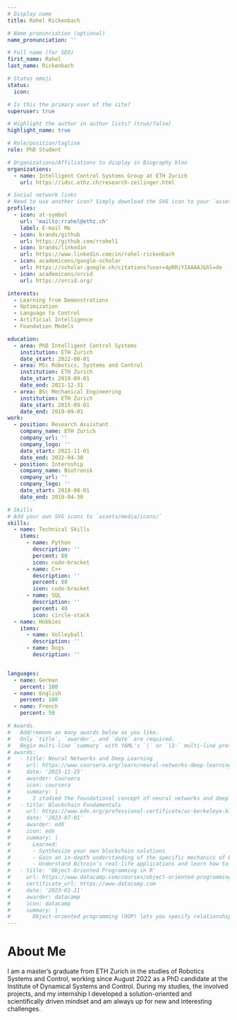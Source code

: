 ```yaml
---
# Display name
title: Rahel Rickenbach

# Name pronunciation (optional)
name_pronunciation: ''

# Full name (for SEO)
first_name: Rahel
last_name: Rickenbach

# Status emoji
status:
  icon: 

# Is this the primary user of the site?
superuser: true

# Highlight the author in author lists? (true/false)
highlight_name: true

# Role/position/tagline
role: PhD Student

# Organizations/Affiliations to display in Biography blox
organizations:
  - name: Intelligent Control Systems Group at ETH Zurich
    url: https://idsc.ethz.ch/research-zeilinger.html

# Social network links
# Need to use another icon? Simply download the SVG icon to your `assets/media/icons/` folder.
profiles:
  - icon: at-symbol
    url: 'mailto:rrahel@ethz.ch'
    label: E-mail Me
  - icon: brands/github
    url: https://github.com/rrahel1
  - icon: brands/linkedin
    url: https://www.linkedin.com/in/rahel-rickenbach
  - icon: academicons/google-scholar
    url: https://scholar.google.ch/citations?user=4pRRiYIAAAAJ&hl=de
  - icon: academicons/orcid
    url: https://orcid.org/

interests:
  - Learning from Demonstrations
  - Optimization
  - Language to Control
  - Artificial Intelligence
  - Foundation Models

education:
  - area: PhD Intelligent Control Systems
    institution: ETH Zurich
    date_start: 2022-08-01
  - area: MSc Robotics, Systems and Control
    institution: ETH Zurich
    date_start: 2019-09-01
    date_end: 2021-12-31
  - area: BSc Mechanical Engineering
    institution: ETH Zurich
    date_start: 2015-09-01
    date_end: 2019-09-01
work:
  - position: Research Assistant
    company_name: ETH Zurich
    company_url: ''
    company_logo: ''
    date_start: 2021-11-01
    date_end: 2022-04-30
  - position: Internship
    company_name: Biotronik
    company_url: ''
    company_logo: ''
    date_start: 2018-08-01
    date_end: 2019-04-30

# Skills
# Add your own SVG icons to `assets/media/icons/`
skills:
  - name: Technical Skills
    items:
      - name: Python
        description: ''
        percent: 80
        icon: code-bracket
      - name: C++
        description: ''
        percent: 80
        icon: code-bracket
      - name: SQL
        description: ''
        percent: 40
        icon: circle-stack
  - name: Hobbies
    items:
      - name: Volleyball
        description: ''
      - name: Dogs
        description: ''


languages:
  - name: German
    percent: 100
  - name: English
    percent: 100
  - name: French
    percent: 50

# Awards.
#   Add/remove as many awards below as you like.
#   Only `title`, `awarder`, and `date` are required.
#   Begin multi-line `summary` with YAML's `|` or `|2-` multi-line prefix and indent 2 spaces below.
# awards:
#   - title: Neural Networks and Deep Learning
#     url: https://www.coursera.org/learn/neural-networks-deep-learning
#     date: '2023-11-25'
#     awarder: Coursera
#     icon: coursera
#     summary: |
#       I studied the foundational concept of neural networks and deep learning. By the end, I was familiar with the significant technological trends driving the rise of deep learning; build, train, and apply fully connected deep neural networks; implement efficient (vectorized) neural networks; identify key parameters in a neural network’s architecture; and apply deep learning to your own applications.
#   - title: Blockchain Fundamentals
#     url: https://www.edx.org/professional-certificate/uc-berkeleyx-blockchain-fundamentals
#     date: '2023-07-01'
#     awarder: edX
#     icon: edx
#     summary: |
#       Learned:
#       - Synthesize your own blockchain solutions
#       - Gain an in-depth understanding of the specific mechanics of Bitcoin
#       - Understand Bitcoin’s real-life applications and learn how to attack and destroy Bitcoin, Ethereum, smart contracts and Dapps, and alternatives to Bitcoin’s Proof-of-Work consensus algorithm
#   - title: 'Object-Oriented Programming in R'
#     url: https://www.datacamp.com/courses/object-oriented-programming-with-s3-and-r6-in-r
#     certificate_url: https://www.datacamp.com
#     date: '2023-01-21'
#     awarder: datacamp
#     icon: datacamp
#     summary: |
#       Object-oriented programming (OOP) lets you specify relationships between functions and the objects that they can act on, helping you manage complexity in your code. This is an intermediate level course, providing an introduction to OOP, using the S3 and R6 systems. S3 is a great day-to-day R programming tool that simplifies some of the functions that you write. R6 is especially useful for industry-specific analyses, working with web APIs, and building GUIs.
---
```


# About Me

I am a master’s graduate from ETH Zurich in the studies of Robotics Systems and Control, working since August 2022 as a PhD candidate at the Institute of Dynamical Systems and Control. During my studies, the involved projects, and my internship I developed a solution-oriented and scientifically driven mindset and am always up for new and interesting challenges.
